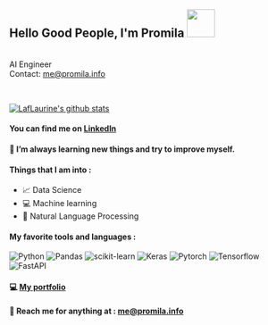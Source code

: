  <h2> Hello Good People, I'm Promila   <img src="https://media.giphy.com/media/mGcNjsfWAjY5AEZNw6/giphy.gif" width="50"></h2>

<p> </a></br>AI Engineer<a href=" "></a><br>Contact:  <a href="me@promila.info">me@promila.info</a></p>






<br/>

[![LafLaurine's github stats](https://github-readme-stats.vercel.app/api?username=pr0mila&show_icons=true&theme=radical)](https://github.com/anuraghazra/github-readme-stats) <br/>



#### You can find me on <a href="https://www.linkedin.com/in/promila-cse/" target="blank">LinkedIn</a>



#### :notebook: I’m always learning new things and try to improve myself. <br/>
#### Things that I am into :
  - :chart_with_upwards_trend: Data Science 
  - :computer: Machine learning 
  - :brain: Natural Language Processing



#### My favorite tools and languages :


![Python](https://img.shields.io/badge/python-3670A0?style=for-the-badge&logo=python&logoColor=ffdd54)
![Pandas](https://img.shields.io/badge/pandas-%23150458.svg?style=for-the-badge&logo=pandas&logoColor=white)
![scikit-learn](https://img.shields.io/badge/scikit--learn-%23F7931E.svg?style=for-the-badge&logo=scikit-learn&logoColor=white)
![Keras](https://img.shields.io/badge/keras-%230db7ed.svg?style=for-the-badge&logo=keras&logoColor=red)
![Pytorch](https://img.shields.io/badge/pytorch-%ffffed.svg?style=for-the-badge&logo=pytorch&logoColor=red)
![Tensorflow](https://img.shields.io/badge/tensorflow-%230db7ed.svg?style=for-the-badge&logo=tensorflow&logoColor=orange)
![FastAPI](https://img.shields.io/badge/fastapi-%230db7ed.svg?style=for-the-badge&logo=fastapi&logoColor=green)

#### :computer: [My portfolio](https://promila.info/)
#### :e-mail: Reach me for anything at : <me@promila.info>


<!--
<details>
  <summary>:zap: Github Stats</summary>
<p align='center'>
  <img align="center" src="https://github-readme-stats.vercel.app/api?username=Sumanth-Talluri&show_icons=true&title_color=fff&icon_color=79ff97&text_color=efefef&bg_color=24292e" alt="Lakshya's Github Stats">
</p>
<br>
<p align='center'>
  <img align="center" src="https://github-readme-stats.vercel.app/api/top-langs/?username=Sumanth-Talluri&show_icons=true&hide_border=true&theme=radical">
</p>
</details> 

<!--
### :zap: Github Stats

 <!-- <img align="left" src="https://github-readme-stats.vercel.app/api?username=pr0mila&show_icons=true&theme=dark" alt="Promila's Github Stats" width="60%">
  
<!--<img src="https://github-readme-stats.sumanth-talluri.vercel.app/api/top-langs/?username=pr0mila&show_icons=true&hide_border=true&theme=highcontrast" width="37%" alt="Promila's Top Languages"> -->



<!-- stats
![GitHub stats](https://github-readme-stats.vercel.app/api?username=Sumanth-Talluri&show_icons=true&hide_border=true&theme=dark)
![Sumanth's github Programming stats](https://github-readme-stats.vercel.app/api/top-langs/?username=Sumanth-Talluri&show_icons=true&hide_border=true")-->

<!-- repos
<a href="https://github.com/Sumanth-Talluri/Readers-Cabin">
  <img align="left" src="https://github-readme-stats.vercel.app/api/pin/?username=Sumanth-Talluri&repo=Readers-Cabin&theme=dark" />
</a>
<a href="https://github.com/Sumanth-Talluri/JPMorgan-Chase-Virtual-Internship">
  <img align="left" src="https://github-readme-stats.vercel.app/api/pin/?username=Sumanth-Talluri&repo=JPMorgan-Chase-Virtual-Internship&theme=dark" />
</a>
<a href="https://github.com/Sumanth-Talluri/Python-for-Everybody-Specialization">
  <img align="left" src="https://github-readme-stats.vercel.app/api/pin/?username=Sumanth-Talluri&repo=Python-for-Everybody-Specialization&theme=dark" />
</a>
-->

<br>


